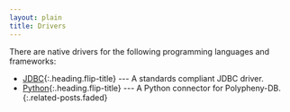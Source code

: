 ```yaml
---
layout: plain
title: Drivers
---
```


There are native drivers for the following programming languages and frameworks:

* [JDBC]{:.heading.flip-title} --- A standards compliant JDBC driver.
* [Python]{:.heading.flip-title} --- A Python connector for Polypheny-DB.
{:.related-posts.faded}


[JDBC]: JDBCDriver/README.md
[Python]: PythonConnector/README.md
